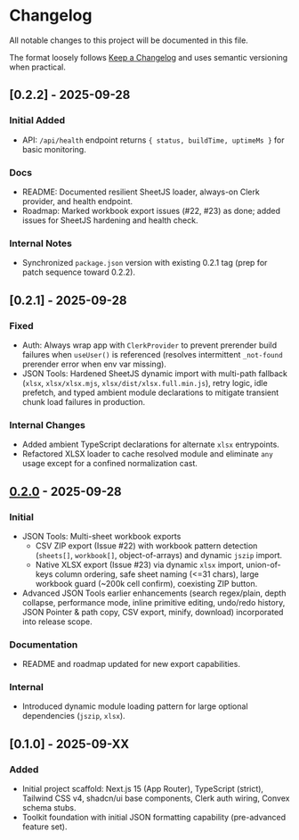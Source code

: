 # Changelog

All notable changes to this project will be documented in this file.

The format loosely follows [Keep a Changelog](https://keepachangelog.com/en/1.1.0/) and uses semantic versioning when practical.

## [0.2.2] - 2025-09-28

### Initial Added

- API: `/api/health` endpoint returns `{ status, buildTime, uptimeMs }` for basic monitoring.

### Docs

- README: Documented resilient SheetJS loader, always-on Clerk provider, and health endpoint.
- Roadmap: Marked workbook export issues (#22, #23) as done; added issues for SheetJS hardening and health check.

### Internal Notes

- Synchronized `package.json` version with existing 0.2.1 tag (prep for patch sequence toward 0.2.2).

## [0.2.1] - 2025-09-28

### Fixed

- Auth: Always wrap app with `ClerkProvider` to prevent prerender build failures when `useUser()` is referenced (resolves intermittent `_not-found` prerender error when env var missing).
- JSON Tools: Hardened SheetJS dynamic import with multi-path fallback (`xlsx`, `xlsx/xlsx.mjs`, `xlsx/dist/xlsx.full.min.js`), retry logic, idle prefetch, and typed ambient module declarations to mitigate transient chunk load failures in production.

### Internal Changes

- Added ambient TypeScript declarations for alternate `xlsx` entrypoints.
- Refactored XLSX loader to cache resolved module and eliminate `any` usage except for a confined normalization cast.

## [0.2.0] - 2025-09-28

### Initial

- JSON Tools: Multi-sheet workbook exports
  - CSV ZIP export (Issue #22) with workbook pattern detection (`sheets[]`, `workbook[]`, object-of-arrays) and dynamic `jszip` import.
  - Native XLSX export (Issue #23) via dynamic `xlsx` import, union-of-keys column ordering, safe sheet naming (<=31 chars), large workbook guard (~200k cell confirm), coexisting ZIP button.
- Advanced JSON Tools earlier enhancements (search regex/plain, depth collapse, performance mode, inline primitive editing, undo/redo history, JSON Pointer & path copy, CSV export, minify, download) incorporated into release scope.

### Documentation

- README and roadmap updated for new export capabilities.

### Internal

- Introduced dynamic module loading pattern for large optional dependencies (`jszip`, `xlsx`).

## [0.1.0] - 2025-09-XX

### Added

- Initial project scaffold: Next.js 15 (App Router), TypeScript (strict), Tailwind CSS v4, shadcn/ui base components, Clerk auth wiring, Convex schema stubs.
- Toolkit foundation with initial JSON formatting capability (pre-advanced feature set).

[0.2.0]: https://github.com/romiafan/personal-website/compare/0.1.0...0.2.0
